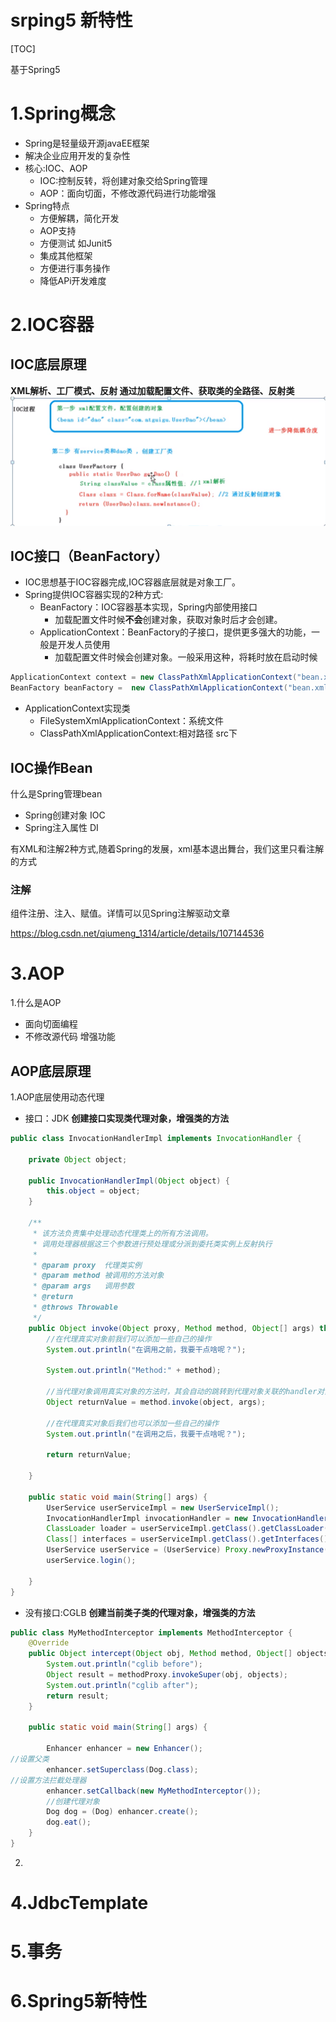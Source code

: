 # srping5 新特性



[TOC]

基于Spring5

# 1.Spring概念

+ Spring是轻量级开源javaEE框架
+ 解决企业应用开发的复杂性
+ 核心:IOC、AOP
    + IOC:控制反转，将创建对象交给Spring管理
    + AOP：面向切面，不修改源代码进行功能增强
+ Spring特点
    + 方便解耦，简化开发
    + AOP支持
    + 方便测试 如Junit5
    + 集成其他框架
    + 方便进行事务操作
    + 降低APi开发难度

# 2.IOC容器

## IOC底层原理
**XML解析、工厂模式、反射
通过加载配置文件、获取类的全路径、反射类**
![img.png](img.png)

## IOC接口（BeanFactory）
+ IOC思想基于IOC容器完成,IOC容器底层就是对象工厂。
+ Spring提供IOC容器实现的2种方式:
    + BeanFactory：IOC容器基本实现，Spring内部使用接口
        + 加载配置文件时候**不会**创建对象，获取对象时后才会创建。
    + ApplicationContext：BeanFactory的子接口，提供更多强大的功能，一般是开发人员使用
        + 加载配置文件时候会创建对象。一般采用这种，将耗时放在启动时候

```java
ApplicationContext context = new ClassPathXmlApplicationContext("bean.xml");
BeanFactory beanFactory =  new ClassPathXmlApplicationContext("bean.xml");
```
+ ApplicationContext实现类
    + FileSystemXmlApplicationContext：系统文件 
    + ClassPathXmlApplicationContext:相对路径 src下
    
## IOC操作Bean

什么是Spring管理bean
+ Spring创建对象 IOC
+ Spring注入属性 DI

有XML和注解2种方式,随着Spring的发展，xml基本退出舞台，我们这里只看注解的方式
### 注解

组件注册、注入、赋值。详情可以见Spring注解驱动文章

https://blog.csdn.net/qiumeng_1314/article/details/107144536

# 3.AOP

1.什么是AOP
+ 面向切面编程
+ 不修改源代码 增强功能

## AOP底层原理

1.AOP底层使用动态代理
+ 接口：JDK 
**创建接口实现类代理对象，增强类的方法**
```java
public class InvocationHandlerImpl implements InvocationHandler {

    private Object object;

    public InvocationHandlerImpl(Object object) {
        this.object = object;
    }

    /**
     * 该方法负责集中处理动态代理类上的所有方法调用。
     * 调用处理器根据这三个参数进行预处理或分派到委托类实例上反射执行
     *
     * @param proxy  代理类实例
     * @param method 被调用的方法对象
     * @param args   调用参数
     * @return
     * @throws Throwable
     */
    public Object invoke(Object proxy, Method method, Object[] args) throws Throwable {
        //在代理真实对象前我们可以添加一些自己的操作
        System.out.println("在调用之前，我要干点啥呢？");

        System.out.println("Method:" + method);

        //当代理对象调用真实对象的方法时，其会自动的跳转到代理对象关联的handler对象的invoke方法来进行调用
        Object returnValue = method.invoke(object, args);

        //在代理真实对象后我们也可以添加一些自己的操作
        System.out.println("在调用之后，我要干点啥呢？");

        return returnValue;

    }

    public static void main(String[] args) {
        UserService userServiceImpl = new UserServiceImpl();
        InvocationHandlerImpl invocationHandler = new InvocationHandlerImpl(userServiceImpl);
        ClassLoader loader = userServiceImpl.getClass().getClassLoader();
        Class[] interfaces = userServiceImpl.getClass().getInterfaces();
        UserService userService = (UserService) Proxy.newProxyInstance(loader, interfaces, invocationHandler);
        userService.login();

    }
}
```
+ 没有接口:CGLB
**创建当前类子类的代理对象，增强类的方法**
```java
public class MyMethodInterceptor implements MethodInterceptor {
    @Override
    public Object intercept(Object obj, Method method, Object[] objects, MethodProxy methodProxy) throws Throwable {
        System.out.println("cglib before");
        Object result = methodProxy.invokeSuper(obj, objects);
        System.out.println("cglib after");
        return result;
    }

    public static void main(String[] args) {

        Enhancer enhancer = new Enhancer();
//设置父类
        enhancer.setSuperclass(Dog.class);
//设置方法拦截处理器
        enhancer.setCallback(new MyMethodInterceptor());
        //创建代理对象
        Dog dog = (Dog) enhancer.create();
        dog.eat();
    }
}
```
  
2.




# 4.JdbcTemplate

# 5.事务

# 6.Spring5新特性
